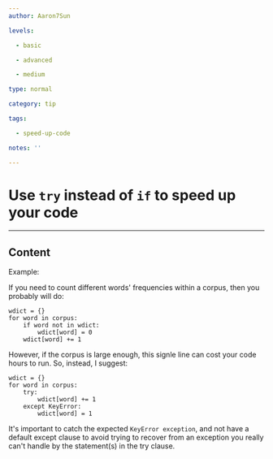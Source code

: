 ```yaml
---
author: Aaron7Sun

levels:

  - basic

  - advanced

  - medium

type: normal

category: tip

tags:

  - speed-up-code

notes: ''

---
```

# Use `try` instead of `if` to speed up your code

---
## Content

Example:

If you need to count different words' frequencies within a corpus, then you probably will do:
```
wdict = {}
for word in corpus:
    if word not in wdict:
        wdict[word] = 0
    wdict[word] += 1
```
However, if the corpus is large enough, this signle line can cost your code hours to run. So, instead, I suggest:
```
wdict = {}
for word in corpus:
    try:
        wdict[word] += 1
    except KeyError:
        wdict[word] = 1
```
It's important to catch the expected `KeyError exception`, and not have a default except clause to avoid trying to recover from an exception you really can't handle by the statement(s) in the try clause.